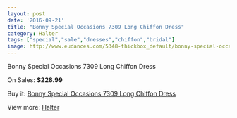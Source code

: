 ```yaml
---
layout: post
date: '2016-09-21'
title: "Bonny Special Occasions 7309 Long Chiffon Dress"
category: Halter
tags: ["special","sale","dresses","chiffon","bridal"]
image: http://www.eudances.com/5348-thickbox_default/bonny-special-occasions-7309-long-chiffon-dress.jpg
---
```

Bonny Special Occasions 7309 Long Chiffon Dress

On Sales: **$228.99**
<a href="https://www.eudances.com/en/halter/1818-bonny-special-occasions-7309-long-chiffon-dress.html"><amp-img layout="responsive" width="600" height="600" src="//www.eudances.com/5348-thickbox_default/bonny-special-occasions-7309-long-chiffon-dress.jpg" alt="Bonny Special Occasions 7309 Long Chiffon Dress 0" /></a>
<a href="https://www.eudances.com/en/halter/1818-bonny-special-occasions-7309-long-chiffon-dress.html"><amp-img layout="responsive" width="600" height="600" src="//www.eudances.com/5349-thickbox_default/bonny-special-occasions-7309-long-chiffon-dress.jpg" alt="Bonny Special Occasions 7309 Long Chiffon Dress 1" /></a>
<a href="https://www.eudances.com/en/halter/1818-bonny-special-occasions-7309-long-chiffon-dress.html"><amp-img layout="responsive" width="600" height="600" src="//www.eudances.com/5350-thickbox_default/bonny-special-occasions-7309-long-chiffon-dress.jpg" alt="Bonny Special Occasions 7309 Long Chiffon Dress 2" /></a>

Buy it: [Bonny Special Occasions 7309 Long Chiffon Dress](https://www.eudances.com/en/halter/1818-bonny-special-occasions-7309-long-chiffon-dress.html "Bonny Special Occasions 7309 Long Chiffon Dress")

View more: [Halter](https://www.eudances.com/en/19-halter "Halter")